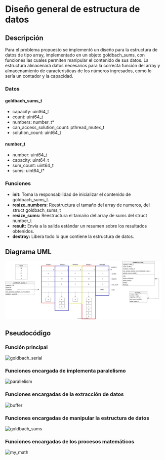 # Diseño general de estructura de datos

## Descripción

Para el problema propuesto se implementó un diseño para la estructura de datos de tipo array, implementado en un objeto goldbach_sums, con funciones las cuales permiten manipular el contenido de sus datos. La estructura almacenará datos necesarios para la correcta función del array y almacenamiento de características de los números ingresados, como lo sería un contador y la capacidad.

### Datos

#### goldbach_sums_t

* capacity: uint64_t
* count: uint64_t
* numbers: number_t*
* can_access_solution_count: pthread_mutex_t
* solution_count: uint64_t

#### number_t

* number: uint64_t
* capacity: uint64_t
* sum_count: uint64_t
* sums: uint64_t*

### Funciones

* **init:** Toma la responsabilidad de inicializar el contenido de goldbach_sums_t.
* **resize_numbers:** Reestructura el tamaño del array de numeros, del struct goldbach_sums_t
* **resize_sums:** Reestructura el tamaño del array de sums del struct number_t
* **result:** Envía a la salida estándar un resumen sobre los resultados obtenidos.
* **destroy:** Libera todo lo que contiene la estructura de datos.

## Diagrama UML

![Diseño general de estructura de datos](./SVG/EstructuraDeDatos.drawio.svg)

## Pseudocódigo

### Función principal

![goldbach_serial](./pseudocode/goldbach_serial.pseudo)

### Funciones encargada de implementa paralelismo

![parallelism](./pseudocode/parallelism.pseudo)

### Funciones encargadas de la extracción de datos

![buffer](./pseudocode/buffer.pseudo)

### Funciones encargadas de manipular la estructura de datos

![goldbach_sums](./pseudocode/goldbach_sums.pseudo)

### Funciones encargadas de los procesos matemáticos

![my_math](./pseudocode/my_math.pseudo)
